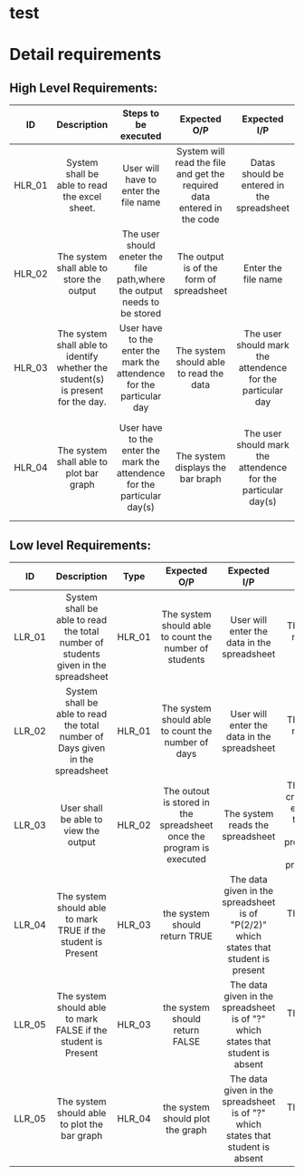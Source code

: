 # test

# Detail requirements
## High Level Requirements:
| ID | Description |Steps to be executed|Expected O/P |Expected I/P|Actual Output|Type of Test|Pass/Fail|
|:---:|:---:|:---:|:---:|:---:|:---:|:---:|:---:|
|HLR_01| System shall be able to read the excel sheet. |User will have to enter the file name |System  will read the file and get the required data entered in the code|Datas should be entered in the spreadsheet|System prints the output|Requirement Based|Pass|
|HLR_02| The system shall able to store the output |The user should eneter the file path,where the output needs to be stored|The output is of the form of spreadsheet|Enter the file name|The final output content will display|Requirement Based|Pass|
|HLR_03|The system shall able to identify whether the student(s) is present for the day.|User have to the enter the mark the attendence for the particular day|The system should able to read the data|The user should mark the attendence for the particular day |The systems reads the data given by  the user in the spreadsheet|Scenario Based|Pass|||
|HLR_04|The system shall able to plot bar graph |User have to the enter the mark the attendence for the particular day(s)|The system displays the bar braph|The user should mark the attendence for the particular day(s) |The systems reads the data given by  the user in the spreadsheet and plot the graphs|Requirement Based|Pass|||





##  Low level Requirements:
| ID | Description | Type|Expected O/P |Expected I/P|Actual Output|Type of Test|Pass/Fail|
|:---:|:---:|:---:|:---:|:---:|:---:|:---:|:---:|
|LLR_01| System shall be able to read the total number of students given in the spreadsheet|HLR_01|The system should able to count the number of students|User will enter the data in the spreadsheet|The system reads the data |Requirement Based|Pass|
|LLR_02| System shall be able to read the total number of Days given in the spreadsheet|HLR_01|The system should able to count the number of days|User will enter the data in the spreadsheet |The system reads the data|Requirement Based|Pass|
|LLR_03| User shall be able to view the output |HLR_02|The outout is stored in the spreadsheet once the program is executed|The system reads the spreadsheet |The system creates new entries int the excel sheet as programmed by the programmer|Requirement Based|Pass|
|LLR_04|The system should able to mark TRUE if the student is Present |HLR_03|the system should return TRUE|The data given in the spreadsheet is of "P(2/2)" which states that student is present  |The system returns TRUE|Scenario Based|Pass|
|LLR_05|The system should able to mark FALSE if the student is Present |HLR_03|the system should return FALSE|The data given in the spreadsheet is of "?" which states that student is absent  |The system returns FALSE|Scenario Based|Pass|
|LLR_05|The system should able to plot the bar graph |HLR_04|the system should plot the graph|The data given in the spreadsheet is of "?" which states that student is absent  |The system returns FALSE|Scenario Based|Pass|
